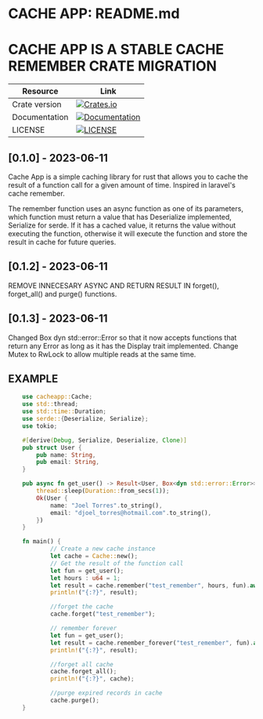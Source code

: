 # CACHE APP: README.md
# CACHE APP IS A STABLE CACHE REMEMBER CRATE MIGRATION

| Resource          | Link                                                                                                                              |
| ----------------- | ----------------------------------------------------------------------------------------------------------------------------------|
| Crate version     | [![Crates.io](https://img.shields.io/crates/v/wkhtmlapp?color=warning&style=plastic)](https://crates.io/crates/cacheapp)          |
| Documentation     | [![Documentation](https://docs.rs/cache_remember/badge.svg)](https://github.com/JoelTorresAr/cacheapp.git)                        |
| LICENSE           | [![LICENSE](https://img.shields.io/crates/l/cacheapp?style=plastic)](./LICENSE)



## [0.1.0] - 2023-06-11
Cache App is a simple caching library for rust that allows you to cache the result of a function call for a given amount of time.
Inspired in laravel's cache remember.

The remember function uses an async function as one of its parameters, which function must return a value that has Deserialize implemented, 
Serialize for serde. If it has a cached value, it returns the value without executing the function, otherwise it will execute the function 
and store the result in cache for future queries.

## [0.1.2] - 2023-06-11
REMOVE INNECESARY ASYNC AND RETURN RESULT IN forget(), forget_all() and purge() functions.

## [0.1.3] - 2023-06-11
Changed Box dyn std::error::Error so that it now accepts functions that return any Error as long as it has the Display trait implemented.
Change Mutex to RwLock to allow multiple reads at the same time.
## EXAMPLE

```rust
    use cacheapp::Cache;
    use std::thread;
    use std::time::Duration;
    use serde::{Deserialize, Serialize};
    use tokio;

    #[derive(Debug, Serialize, Deserialize, Clone)]
    pub struct User {
        pub name: String,
        pub email: String,
    }

    pub async fn get_user() -> Result<User, Box<dyn std::error::Error>> {
        thread::sleep(Duration::from_secs(1));
        Ok(User {
            name: "Joel Torres".to_string(),
            email: "djoel_torres@hotmail.com".to_string(),
        })
    }

    fn main() {
            // Create a new cache instance
            let cache = Cache::new();
            // Get the result of the function call
            let fun = get_user();
            let hours : u64 = 1;
            let result = cache.remember("test_remember", hours, fun).await.unwrap();
            println!("{:?}", result);

            //forget the cache
            cache.forget("test_remember");

            // remember forever
            let fun = get_user();
            let result = cache.remember_forever("test_remember", fun).await.unwrap();
            println!("{:?}", result);

            //forget all cache
            cache.forget_all();
            println!("{:?}", cache);

            //purge expired records in cache
            cache.purge();
    }
```